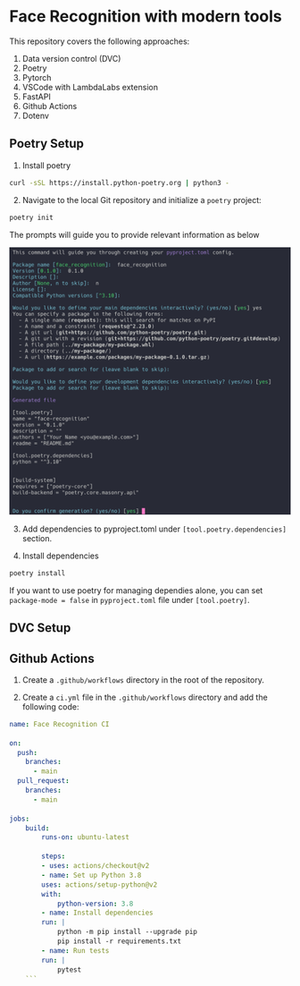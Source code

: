 # Face Recognition with modern tools

This repository covers the following approaches:

1. Data version control (DVC)
2. Poetry
3. Pytorch
4. VSCode with LambdaLabs extension
5. FastAPI
6. Github Actions
7. Dotenv

## Poetry Setup
1. Install poetry
```sh
curl -sSL https://install.python-poetry.org | python3 -
```
2. Navigate to the local Git repository and initialize a `poetry` project:
```sh
poetry init
```
The prompts will guide you to provide relevant information as below

![alt text](/utils/poetry_guide.png)

3. Add dependencies to pyproject.toml under `[tool.poetry.dependencies]` section. 

4. Install dependencies
```sh
poetry install
```
If you want to use poetry for managing dependies alone, you can set `package-mode = false` in `pyproject.toml` file under `[tool.poetry]`.

## DVC Setup

## Github Actions

1. Create a `.github/workflows` directory in the root of the repository.

2. Create a `ci.yml` file in the `.github/workflows` directory and add the following code:
```yml
name: Face Recognition CI

on:
  push:
    branches:
      - main
  pull_request:
    branches:
      - main

jobs:
    build:
        runs-on: ubuntu-latest
    
        steps:
        - uses: actions/checkout@v2
        - name: Set up Python 3.8
        uses: actions/setup-python@v2
        with:
            python-version: 3.8
        - name: Install dependencies
        run: |
            python -m pip install --upgrade pip
            pip install -r requirements.txt
        - name: Run tests
        run: |
            pytest
    ```

